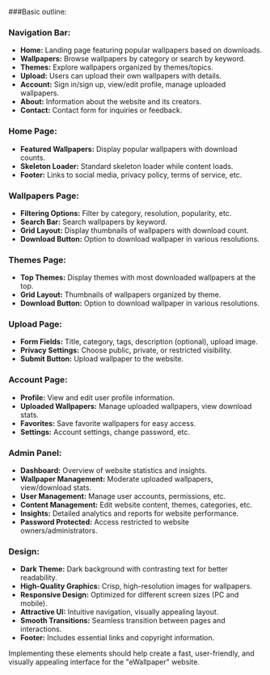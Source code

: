 ###Basic outline:

### Navigation Bar:
- **Home:** Landing page featuring popular wallpapers based on downloads.
- **Wallpapers:** Browse wallpapers by category or search by keyword.
- **Themes:** Explore wallpapers organized by themes/topics.
- **Upload:** Users can upload their own wallpapers with details.
- **Account:** Sign in/sign up, view/edit profile, manage uploaded wallpapers.
- **About:** Information about the website and its creators.
- **Contact:** Contact form for inquiries or feedback.

### Home Page:
- **Featured Wallpapers:** Display popular wallpapers with download counts.
- **Skeleton Loader:** Standard skeleton loader while content loads.
- **Footer:** Links to social media, privacy policy, terms of service, etc.

### Wallpapers Page:
- **Filtering Options:** Filter by category, resolution, popularity, etc.
- **Search Bar:** Search wallpapers by keyword.
- **Grid Layout:** Display thumbnails of wallpapers with download count.
- **Download Button:** Option to download wallpaper in various resolutions.

### Themes Page:
- **Top Themes:** Display themes with most downloaded wallpapers at the top.
- **Grid Layout:** Thumbnails of wallpapers organized by theme.
- **Download Button:** Option to download wallpaper in various resolutions.

### Upload Page:
- **Form Fields:** Title, category, tags, description (optional), upload image.
- **Privacy Settings:** Choose public, private, or restricted visibility.
- **Submit Button:** Upload wallpaper to the website.

### Account Page:
- **Profile:** View and edit user profile information.
- **Uploaded Wallpapers:** Manage uploaded wallpapers, view download stats.
- **Favorites:** Save favorite wallpapers for easy access.
- **Settings:** Account settings, change password, etc.

### Admin Panel:
- **Dashboard:** Overview of website statistics and insights.
- **Wallpaper Management:** Moderate uploaded wallpapers, view/download stats.
- **User Management:** Manage user accounts, permissions, etc.
- **Content Management:** Edit website content, themes, categories, etc.
- **Insights:** Detailed analytics and reports for website performance.
- **Password Protected:** Access restricted to website owners/administrators.

### Design:
- **Dark Theme:** Dark background with contrasting text for better readability.
- **High-Quality Graphics:** Crisp, high-resolution images for wallpapers.
- **Responsive Design:** Optimized for different screen sizes (PC and mobile).
- **Attractive UI:** Intuitive navigation, visually appealing layout.
- **Smooth Transitions:** Seamless transition between pages and interactions.
- **Footer:** Includes essential links and copyright information.

Implementing these elements should help create a fast, user-friendly, and visually appealing interface for the "eWallpaper" website.
